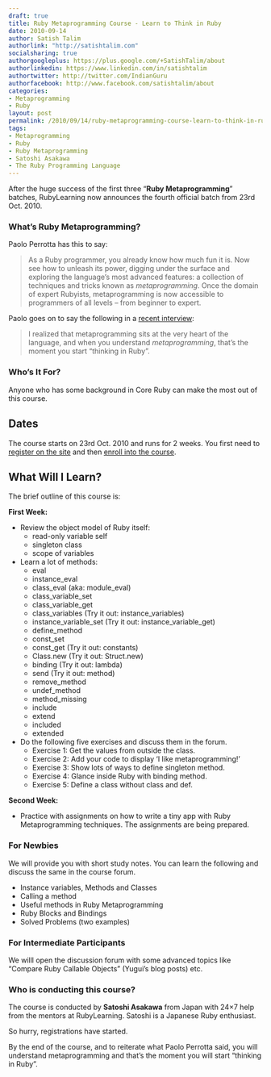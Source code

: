 ```yaml
---
draft: true
title: Ruby Metaprogramming Course - Learn to Think in Ruby
date: 2010-09-14
author: Satish Talim
authorlink: "http://satishtalim.com"
socialsharing: true
authorgoogleplus: https://plus.google.com/+SatishTalim/about
authorlinkedin: https://www.linkedin.com/in/satishtalim
authortwitter: http://twitter.com/IndianGuru
authorfacebook: http://www.facebook.com/satishtalim/about
categories:
- Metaprogramming
- Ruby
layout: post
permalink: /2010/09/14/ruby-metaprogramming-course-learn-to-think-in-ruby/
tags:
- Metaprogramming
- Ruby
- Ruby Metaprogramming
- Satoshi Asakawa
- The Ruby Programming Language
---
```

After the huge success of the first three “**Ruby Metaprogramming**”
batches, RubyLearning now announces the fourth official batch from 23rd
Oct. 2010.

### What’s Ruby Metaprogramming?

Paolo Perrotta has this to say:

> As a Ruby programmer, you already know how much fun it is. Now see how
> to unleash its power, digging under the surface and exploring the
> language’s most advanced features: a collection of techniques and
> tricks known as *metaprogramming*. Once the domain of expert Rubyists,
> metaprogramming is now accessible to programmers of all levels – from
> beginner to expert.

Paolo goes on to say the following in a [recent
interview](http://rubylearning.com/blog/2009/07/01/interview-author-paolo-perrotta/):

> I realized that metaprogramming sits at the very heart of the
> language, and when you understand *metaprogramming*, that’s the moment
> you start “thinking in Ruby”.

### Who’s It For?

Anyone who has some background in Core Ruby can make the most out of
this course.

Dates
-----

The course starts on 23rd Oct. 2010 and runs for 2 weeks. You first need
to [register on the site](http://rubylearning.org/) and then [enroll
into the course](http://rubylearning.org/class/course/view.php?id=63).

What Will I Learn?
------------------

The brief outline of this course is:

**First Week:**

-   Review the object model of Ruby itself:
    -   read-only variable self
    -   singleton class
    -   scope of variables
-   Learn a lot of methods:
    -   eval
    -   instance\_eval
    -   class\_eval (aka: module\_eval)
    -   class\_variable\_set
    -   class\_variable\_get
    -   class\_variables (Try it out: instance\_variables)
    -   instance\_variable\_set (Try it out: instance\_variable\_get)
    -   define\_method
    -   const\_set
    -   const\_get (Try it out: constants)
    -   Class.new (Try it out: Struct.new)
    -   binding (Try it out: lambda)
    -   send (Try it out: method)
    -   remove\_method
    -   undef\_method
    -   method\_missing
    -   include
    -   extend
    -   included
    -   extended
-   Do the following five exercises and discuss them in the forum.
    -   Exercise 1: Get the values from outside the class.
    -   Exercise 2: Add your code to display ‘I like metaprogramming!’
    -   Exercise 3: Show lots of ways to define singleton method.
    -   Exercise 4: Glance inside Ruby with binding method.
    -   Exercise 5: Define a class without class and def.

**Second Week:**

-   Practice with assignments on how to write a tiny app with Ruby
    Metaprogramming techniques. The assignments are being prepared.

### For Newbies

We will provide you with short study notes. You can learn the following
and discuss the same in the course forum.

-   Instance variables, Methods and Classes
-   Calling a method
-   Useful methods in Ruby Metaprogramming
-   Ruby Blocks and Bindings
-   Solved Problems (two examples)

### For Intermediate Participants

We willl open the discussion forum with some advanced topics like
“Compare Ruby Callable Objects” (Yugui’s blog posts) etc.

### Who is conducting this course?

The course is conducted by **Satoshi Asakawa** from Japan with 24×7 help
from the mentors at RubyLearning. Satoshi is a Japanese Ruby enthusiast.

So hurry, registrations have started.

By the end of the course, and to reiterate what Paolo Perrotta said, you
will understand metaprogramming and that’s the moment you will start
“thinking in Ruby”.
